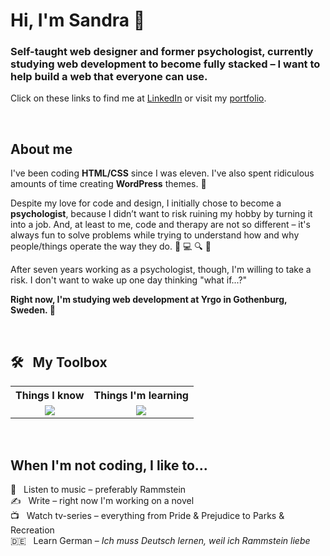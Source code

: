 <h1 align="">Hi, I'm Sandra 👋</h1>
<h3>Self-taught web designer and former psychologist, currently studying web development to become fully stacked – I want to help build a web that everyone can use.</h3>
<p>Click on these links to find me at <a href="https://www.linkedin.com/in/sanlof">LinkedIn</a> or visit my <a href="https://sanlof.se">portfolio</a>.</p>
<br />
<h2>About me</h2>
<p>I've been coding <b>HTML/CSS</b> since I was eleven. I've also spent ridiculous amounts of time creating <b>WordPress</b> themes. 🎨</p>
<p>Despite my love for code and design, I initially chose to become a <b>psychologist</b>, because I didn’t want to risk ruining my hobby by turning it into a job. And, at least to me, code and therapy are not so different – it's always fun to solve problems while trying to understand how and why people/things operate the way they do. 🧠 💻 🔍 🤔</p>
<p>After seven years working as a psychologist, though, I'm willing to take a risk. I don't want to wake up one day thinking "what if...?"</p>
<p><b>Right now, I'm studying web development at Yrgo in Gothenburg, Sweden. 🍎</b></p>
<br />
<h2>🛠️ &nbsp; My Toolbox</h2>
<table>
  <tr>
    <th>Things I know</th>
    <th>Things I'm learning</th>
  </tr>
  <tr align="center">
    <td>
      <img src="https://skill-icons-v2.vercel.app/api/icons?i=html,css,wordpress,photoshop&theme=dark" />
    </td>
    <td><img src="https://skill-icons-v2.vercel.app/api/icons?i=javascript,typescript,php,laravel,nodejs,nextjs,react,c,figma,mysql,sqlite&theme=dark" /></td>
  </tr>
</table>
<br />
<h2>When I'm not coding, I like to...</h2>

:metal: &nbsp; Listen to music – preferably Rammstein<br />
✍️ &nbsp; Write – right now I'm working on a novel<br />
📺 &nbsp; Watch tv-series – everything from Pride & Prejudice to Parks & Recreation<br />
🇩🇪 &nbsp; Learn German – *Ich muss Deutsch lernen, weil ich Rammstein liebe*
